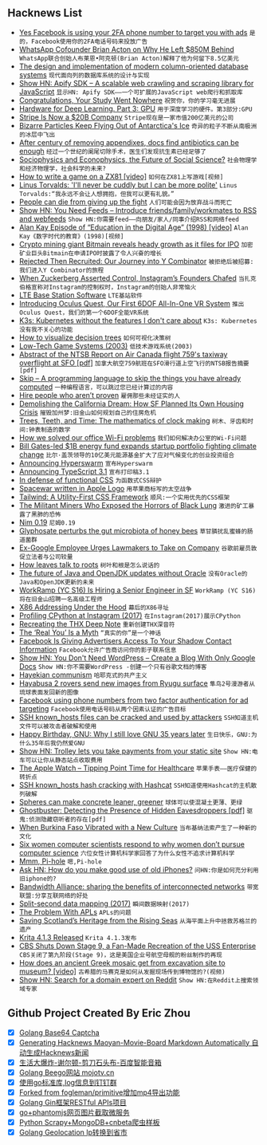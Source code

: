 ## Hacknews List


- [Yes Facebook is using your 2FA phone number to target you with ads](https://techcrunch.com/2018/09/27/yes-facebook-is-using-your-2fa-phone-number-to-target-you-with-ads/)  `是的，Facebook使用你的2FA电话号码来投放广告`
- [WhatsApp Cofounder Brian Acton on Why He Left $850M Behind](https://www.forbes.com/sites/parmyolson/2018/09/26/exclusive-whatsapp-cofounder-brian-acton-gives-the-inside-story-on-deletefacebook-and-why-he-left-850-million-behind)  `WhatsApp联合创始人布莱恩•阿克顿(Brian Acton)解释了他为何留下8.5亿美元`
- [The design and implementation of modern column-oriented database systems](https://blog.acolyer.org/2018/09/26/the-design-and-implementation-of-modern-column-oriented-database-systems/)  `现代面向列的数据库系统的设计与实现`
- [Show HN: Apify SDK – A scalable web crawling and scraping library for JavaScript](https://github.com/apifytech/apify-js)  `显示HN: Apify SDK——一个可扩展的JavaScript web爬行和抓取库`
- [Congratulations, Your Study Went Nowhere](https://www.nytimes.com/2018/09/24/upshot/publication-bias-threat-to-science.html)  `祝贺你，你的学习毫无进展`
- [Hardware for Deep Learning. Part 3: GPU](https://blog.inten.to/hardware-for-deep-learning-part-3-gpu-8906c1644664)  `用于深度学习的硬件。第3部分:GPU`
- [Stripe Is Now a $20B Company](https://www.bloomberg.com/news/articles/2018-09-26/payment-startup-stripe-is-now-a-20-billion-company?srnd=technology-vp)  `Stripe现在是一家市值200亿美元的公司`
- [Bizarre Particles Keep Flying Out of Antarctica&#39;s Ice](https://www.livescience.com/63692-standard-model-broken-supersymmetry-new-physics.html)  `奇异的粒子不断从南极洲的冰层中飞出`
- [After century of removing appendixes, docs find antibiotics can be enough](https://arstechnica.com/science/2018/09/after-century-of-removing-appendixes-docs-find-antibiotics-can-be-enough/)  `经过一个世纪的阑尾切除手术，医生们发现抗生素已经足够了`
- [Sociophysics and Econophysics, the Future of Social Science?](https://daily.jstor.org/sociophysics-and-econophysics-the-future-of-social-science/)  `社会物理学和经济物理学，社会科学的未来?`
- [How to write a game on a ZX81 [video]](http://cowlark.com/2018-09-26-zx81-programming/index.html)  `如何在ZX81上写游戏[视频]`
- [Linus Torvalds: &#39;I&#39;ll never be cuddly but I can be more polite&#39;](https://www.bbc.co.uk/news/technology-45664640)  `Linus Torvalds:“我永远不会让人想拥抱，但我可以更有礼貌。”`
- [People can die from giving up the fight](https://medicalxpress.com/news/2018-09-people-die.html)  `人们可能会因为放弃战斗而死亡`
- [Show HN: You Need Feeds – Introduce friends/family/workmates to RSS and webfeeds](item?id=18076566)  `Show HN:你需要feed——向朋友/家人/同事介绍RSS和网络feed`
- [Alan Kay Episode of “Education in the Digital Age” (1998) [video]](https://www.youtube.com/watch?v=t2L2t-D3tDA)  `Alan Kay《数字时代的教育》(1998)[视频]`
- [Crypto mining giant Bitmain reveals heady growth as it files for IPO](https://techcrunch.com/2018/09/26/bitmain-hong-kong-ipo/)  `加密矿业巨头Bitmain在申请IPO时披露了令人兴奋的增长`
- [Rejected Then Recruited: Our Journey into Y Combinator](https://repl.it/site/blog/yc)  `被拒绝后被招募:我们进入Y Combinator的旅程`
- [When Zuckerberg Asserted Control, Instagram’s Founders Chafed](https://www.nytimes.com/2018/09/25/technology/instagram-cofounders-resign-zuckerberg.html)  `当扎克伯格宣称对Instagram的控制权时，Instagram的创始人非常恼火`
- [LTE Base Station Software](https://bellard.org/lte/)  `LTE基站软件`
- [Introducing Oculus Quest, Our First 6DOF All-In-One VR System](https://www.oculus.com/blog/introducing-oculus-quest-our-first-6dof-all-in-one-vr-system-launching-spring-2019/)  `推出Oculus Quest，我们的第一个6DOF全能VR系统`
- [K3s: Kubernetes without the features I don&#39;t care about](https://github.com/ibuildthecloud/k3s)  `K3s: Kubernetes没有我不关心的功能`
- [How to visualize decision trees](http://explained.ai/decision-tree-viz/index.html)  `如何可视化决策树`
- [Low-Tech Game Systems (2003)](http://www.thegamesjournal.com/articles/GameSystems4.shtml)  `低技术游戏系统(2003)`
- [Abstract of the NTSB Report on Air Canada flight 759&#39;s taxiway overflight at SFO [pdf]](https://ntsb.gov/news/events/Documents/DCA17IA148-Abstract.pdf)  `加拿大航空759航班在SFO滑行道上空飞行的NTSB报告摘要[pdf]`
- [Skip – A programming language to skip the things you have already computed](http://skiplang.com/)  `一种编程语言，可以跳过您已经计算过的内容`
- [Hire people who aren’t proven](https://leonardofed.io/blog/startups-hiring.html)  `雇佣那些未经证实的人`
- [Demolishing the California Dream: How SF Planned Its Own Housing Crisis](https://www.collectorsweekly.com/articles/demolishing-the-california-dream/)  `摧毁加州梦:旧金山如何规划自己的住房危机`
- [Trees, Teeth, and Time: The mathematics of clock making](http://www.ams.org/publicoutreach/feature-column/fcarc-stern-brocot)  `树木、牙齿和时间:钟表制造的数学`
- [How we solved our office Wi-Fi problems](https://triplebyte.com/blog/how-triplebyte-solved-its-office-wifi-problems)  `我们如何解决办公室的Wi-Fi问题`
- [Bill Gates-led $1B energy fund expands startup portfolio fighting climate change](https://qz.com/1402301/bill-gatess-1-billion-energy-fund-is-expanding-its-portfolio-of-startups-fighting-climate-change/)  `比尔·盖茨领导的10亿美元能源基金扩大了应对气候变化的创业投资组合`
- [Announcing Hyperswarm](https://pfrazee.hashbase.io/blog/hyperswarm)  `宣布Hyperswarm`
- [Announcing TypeScript 3.1](https://blogs.msdn.microsoft.com/typescript/announcing-typescript-3-1/)  `宣布打印稿3.1`
- [In defense of functional CSS](https://www.mikecr.it/ramblings/functional-css/)  `为函数式CSS辩护`
- [Spacewar written in Apple Logo](https://paleotronic.com/2018/09/27/ancient-tongues-logo-spacewar/)  `用苹果商标写的太空战争`
- [Tailwind: A Utility-First CSS Framework](https://tailwindcss.com/docs/what-is-tailwind/)  `顺风:一个实用优先的CSS框架`
- [The Militant Miners Who Exposed the Horrors of Black Lung](https://daily.jstor.org/the-militant-miners-who-exposed-the-horrors-of-black-lung/)  `激进的矿工暴露了黑肺的恐怖`
- [Nim 0.19](https://nim-lang.org/blog/2018/09/26/version-0190-released.html)  `尼姆0.19`
- [Glyphosate perturbs the gut microbiota of honey bees](http://www.pnas.org/content/early/2018/09/18/1803880115)  `草甘膦扰乱蜜蜂的肠道菌群`
- [Ex-Google Employee Urges Lawmakers to Take on Company](https://www.nytimes.com/2018/09/26/technology/google-privacy-china-congress.html)  `谷歌前雇员敦促立法者与公司较量`
- [How leaves talk to roots](https://phys.org/news/2018-09-roots.html)  `树叶和根是怎么说话的`
- [The future of Java and OpenJDK updates without Oracle](https://developers.redhat.com/blog/2018/09/24/the-future-of-java-and-openjdk-updates-without-oracle-support/)  `没有Oracle的Java和OpenJDK更新的未来`
- [WorkRamp (YC S16) Is Hiring a Senior Engineer in SF](https://angel.co/workramp/jobs/390251-senior-software-engineer)  `WorkRamp (YC S16)将在旧金山招聘一名高级工程师`
- [X86 Addressing Under the Hood](http://paul.bone.id.au/2018/09/26/more-x86-addressing/)  `幕后的X86寻址`
- [Profiling CPython at Instagram (2017)](https://instagram-engineering.com/profiling-cpython-at-instagram-89d4cbeeb898)  `在Instagram(2017)展示CPython`
- [Recreating the THX Deep Note](http://earslap.com/article/recreating-the-thx-deep-note.html)  `重新创建THX深音符`
- [The ‘Real You’ Is a Myth](https://theconversation.com/the-real-you-is-a-myth-we-constantly-create-false-memories-to-achieve-the-identity-we-want-103253)  `“真实的你”是一个神话`
- [Facebook Is Giving Advertisers Access To Your Shadow Contact Information](https://gizmodo.com/facebook-is-giving-advertisers-access-to-your-shadow-co-1828476051)  `Facebook允许广告商访问你的影子联系信息`
- [Show HN: You Don&#39;t Need WordPress – Create a Blog With Only Google Docs](https://www.youdontneedwp.com/)  `Show HN:你不需要WordPress -创建一个只有谷歌文档的博客`
- [Hayekian communism](http://glineq.blogspot.com/2018/09/hayekian-communism.html?m=1)  `哈耶克式的共产主义`
- [Hayabusa 2 rovers send new images from Ryugu surface](https://www.bbc.co.uk/news/science-environment-45667350)  `隼鸟2号漫游者从琉球表面发回新的图像`
- [Facebook using phone numbers from two factor authentication for ad targeting](https://twitter.com/konklone/status/1045067078531788800)  `Facebook使用电话号码从两个因素认证的广告目标`
- [SSH known_hosts files can be cracked and used by attackers](https://github.com/chris408/known_hosts-hashcat?hn)  `SSH知道主机文件可以被攻击者破解和使用`
- [Happy Birthday, GNU: Why I still love GNU 35 years later](https://opensource.com/article/18/9/happy-birthday-gnu)  `生日快乐，GNU:为什么35年后我仍然爱GNU`
- [Show HN: Trolley lets you take payments from your static site](https://trolley.link)  `Show HN:电车可以让你从静态站点收取费用`
- [The Apple Watch – Tipping Point Time for Healthcare](https://steveblank.com/2018/09/26/the-apple-watch-tipping-point-time-for-healthcare/)  `苹果手表——医疗保健的转折点`
- [SSH known_hosts hash cracking with Hashcat](https://github.com/chris408/known_hosts-hashcat)  `SSH知道使用Hashcat的主机散列破解`
- [Spheres can make concrete leaner, greener](https://phys.org/news/2018-09-spheres-concrete-leaner-greener.html)  `球体可以使混凝土更薄、更绿`
- [Ghostbuster: Detecting the Presence of Hidden Eavesdroppers [pdf]](https://synrg.csl.illinois.edu/papers/ghostbuster-mobicom18.pdf)  `驱鬼:侦测隐藏窃听者的存在[pdf]`
- [When Burkina Faso Vibrated with a New Culture](https://www.newyorker.com/culture/culture-desk/when-burkina-faso-vibrated-with-a-new-culture)  `当布基纳法索产生了一种新的文化`
- [Six women computer scientists respond to why women don’t pursue computer science](https://www.seattletimes.com/education-lab/yes-women-can-and-do-want-to-code-uw-professors-and-alumnae-say/)  `六位女性计算机科学家回答了为什么女性不追求计算机科学`
- [Mmm, Pi-hole](https://www.troyhunt.com/mmm-pi-hole/)  `嗯,Pi-hole`
- [Ask HN: How do you make good use of old iPhones?](item?id=18085303)  `问HN:你是如何充分利用旧iphone的?`
- [Bandwidth Alliance: sharing the benefits of interconnected networks](https://blog.cloudflare.com/bandwidth-alliance/)  `带宽联盟:分享互联网络的好处`
- [Split-second data mapping (2017)](http://news.mit.edu/2017/startup-mapd-fast-big-data-mapping-0111)  `瞬间数据映射(2017)`
- [The Problem With APLs](https://www.hillelwayne.com/post/the-problem-with-apls/)  `APLs的问题`
- [Saving Scotland’s Heritage from the Rising Seas](https://www.nytimes.com/interactive/2018/09/25/climate/scotland-orkney-islands-sea-level.html)  `从海平面上升中拯救苏格兰的遗产`
- [Krita 4.1.3 Released](https://krita.org/en/item/krita-4-1-3-released/)  `Krita 4.1.3发布`
- [CBS Shuts Down Stage 9, a Fan-Made Recreation of the USS Enterprise](https://torrentfreak.com/cbs-shuts-down-stage-9-a-fan-made-recreation-of-the-uss-enterprise-180927/)  `CBS关闭了第九阶段(Stage 9)，这是美国企业号航空母舰的粉丝制作的再现`
- [How does an ancient Greek mosaic get from excavation site to museum? [video]](https://aeon.co/videos/how-does-a-precious-ancient-greek-mosaic-get-from-an-excavation-site-to-a-museum)  `古希腊的马赛克是如何从发掘现场传到博物馆的?(视频)`
- [Show HN: Search for a domain expert on Reddit](https://redditprofile.com/)  `Show HN:在Reddit上搜索领域专家`

## Github Project Created By Eric Zhou

- [x] [Golang Base64 Captcha](https://github.com/mojocn/base64Captcha)
- [x] [Generating Hacknews Maoyan-Movie-Board Markdown Automatically 自动生成Hacknews新闻](https://github.com/dejavuzhou/md-genie)
- [x] [生活大爆炸-谢尔顿-剪刀石头布-百度智能音箱](https://github.com/mojocn/dueros-bang-game)
- [x] [Golang Beego网站 mojotv.cn](https://github.com/mojocn/www.mojotv.cn)
- [x] [使用go标准库,log信息到钉钉群](https://github.com/mojocn/dooger)
- [x] [Forked from fogleman/primitive增加mp4导出功能](https://github.com/mojocn/primitive)
- [x] [Golang Gin框架RESTful APIs项目](https://github.com/JJJJJJJerk/ezier-golang-web-api-framework)
- [x] [go+phantomjs网页图片截取微服务](https://github.com/mojocn/screen_shot)
- [x] [Python Scrapy+MongoDB+cnbeta爬虫样板](https://github.com/mojocn/scrapy_mongodb_boilerplate_cnbeta)
- [x] [Golang Geolocation Ip转换到省市](https://github.com/mojocn/ip2location)